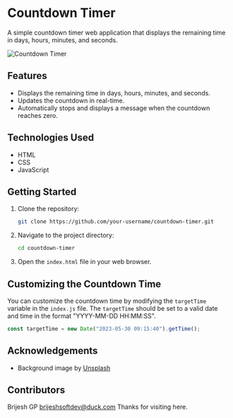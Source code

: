 # Countdown Timer

A simple countdown timer web application that displays the remaining time in days, hours, minutes, and seconds.

![Countdown Timer](https://github.com/brijesh-py/Countdown-Timer/assets/134686367/85c2e8ef-07ed-48bc-bb5d-d602eb104942)

## Features

- Displays the remaining time in days, hours, minutes, and seconds.
- Updates the countdown in real-time.
- Automatically stops and displays a message when the countdown reaches zero.

## Technologies Used

- HTML
- CSS
- JavaScript

## Getting Started

1. Clone the repository:

   ```bash
   git clone https://github.com/your-username/countdown-timer.git
   ```

2. Navigate to the project directory:

   ```bash
   cd countdown-timer
   ```

3. Open the `index.html` file in your web browser.

## Customizing the Countdown Time

You can customize the countdown time by modifying the `targetTime` variable in the `index.js` file. The `targetTime` should be set to a valid date and time in the format "YYYY-MM-DD HH:MM:SS".

```javascript
const targetTime = new Date("2023-05-30 09:15:40").getTime();
```

## Acknowledgements

- Background image by [Unsplash](https://unsplash.com/)

## Contributors
Brijesh GP brijeshsoftdev@duck.com
Thanks for visiting here.
